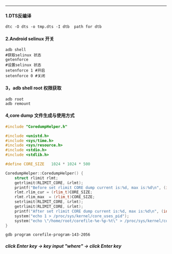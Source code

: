 --- 
#### 1.DTS反编译


```shell
dtc -O dts -o tmp.dts -I dtb  path for dtb

```

#### 2.Android selinux 开关

```shell
adb shell
#获取selinux 状态
getenforce
#设置selinux 状态
setenforce 1 #开启
setenforce 0 #关闭
```
#### 3，adb shell root 权限获取


```shell
adb root 
adb remount
```

#### 4,core dump 文件生成与使用方式
```c++
#include "CoredumpHelper.h"

#include <unistd.h>
#include <sys/time.h>
#include <sys/resource.h>
#include <stdio.h>
#include <stdlib.h>

#define CORE_SIZE   1024 * 1024 * 500

CoredumpHelper::CoredumpHelper() {
    struct rlimit rlmt;
    getrlimit(RLIMIT_CORE, &rlmt);
    printf("Before set rlimit CORE dump current is:%d, max is:%d\n", (int)rlmt.rlim_cur, (int)rlmt.rlim_max);
    rlmt.rlim_cur = (rlim_t)CORE_SIZE;
    rlmt.rlim_max  = (rlim_t)CORE_SIZE;
    setrlimit(RLIMIT_CORE, &rlmt);
    getrlimit(RLIMIT_CORE, &rlmt);
    printf("After set rlimit CORE dump current is:%d, max is:%d\n", (int)rlmt.rlim_cur, (int)rlmt.rlim_max);
    system("echo 1 > /proc/sys/kernel/core_uses_pid");
    system("echo \"/home/root/corefile-%e-%p-%t\" > /proc/sys/kernel/core_pattern");
}
```
```shell
gdb program corefile-program-143-2056
```
##### click Enter key -> key input "where" -> click Enter key





